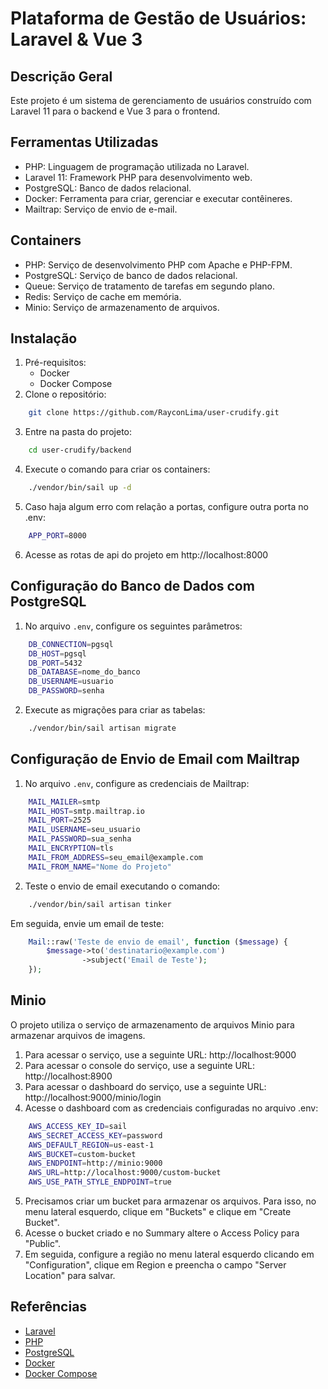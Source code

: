 # Plataforma de Gestão de Usuários: Laravel & Vue 3

## Descrição Geral
Este projeto é um sistema de gerenciamento de usuários construído com Laravel 11 para o backend e Vue 3 para o frontend.

## Ferramentas Utilizadas
- PHP: Linguagem de programação utilizada no Laravel.
- Laravel 11: Framework PHP para desenvolvimento web.
- PostgreSQL: Banco de dados relacional.
- Docker: Ferramenta para criar, gerenciar e executar contêineres.
- Mailtrap: Serviço de envio de e-mail.


## Containers
- PHP: Serviço de desenvolvimento PHP com Apache e PHP-FPM.
- PostgreSQL: Serviço de banco de dados relacional.
- Queue: Serviço de tratamento de tarefas em segundo plano.
- Redis: Serviço de cache em memória.
- Minio: Serviço de armazenamento de arquivos.

## Instalação
1. Pré-requisitos:
    - Docker
    - Docker Compose
2. Clone o repositório:
```bash
    git clone https://github.com/RayconLima/user-crudify.git
```

3. Entre na pasta do projeto:
```bash
    cd user-crudify/backend
```

4. Execute o comando para criar os containers:
```bash
    ./vendor/bin/sail up -d
```

5. Caso haja algum erro com relação a portas, configure outra porta no .env:
```bash
    APP_PORT=8000
```

6. Acesse as rotas de api do projeto em http://localhost:8000

## Configuração do Banco de Dados com PostgreSQL
1. No arquivo `.env`, configure os seguintes parâmetros:
```bash
    DB_CONNECTION=pgsql
    DB_HOST=pgsql
    DB_PORT=5432
    DB_DATABASE=nome_do_banco
    DB_USERNAME=usuario
    DB_PASSWORD=senha
```
2. Execute as migrações para criar as tabelas:
```bash
    ./vendor/bin/sail artisan migrate
```

## Configuração de Envio de Email com Mailtrap
1. No arquivo `.env`, configure as credenciais de Mailtrap:
```bash
    MAIL_MAILER=smtp
    MAIL_HOST=smtp.mailtrap.io
    MAIL_PORT=2525
    MAIL_USERNAME=seu_usuario
    MAIL_PASSWORD=sua_senha
    MAIL_ENCRYPTION=tls
    MAIL_FROM_ADDRESS=seu_email@example.com
    MAIL_FROM_NAME="Nome do Projeto"
```
2. Teste o envio de email executando o comando:
```bash
    ./vendor/bin/sail artisan tinker
```
   Em seguida, envie um email de teste:
```php
    Mail::raw('Teste de envio de email', function ($message) {
        $message->to('destinatario@example.com')
                ->subject('Email de Teste');
    });
```

## Minio
O projeto utiliza o serviço de armazenamento de arquivos Minio para armazenar arquivos de imagens. 

1. Para acessar o serviço, use a seguinte URL: http://localhost:9000
2. Para acessar o console do serviço, use a seguinte URL: http://localhost:8900
3. Para acessar o dashboard do serviço, use a seguinte URL: http://localhost:9000/minio/login
4. Acesse o dashboard com as credenciais configuradas no arquivo .env:
```bash
    AWS_ACCESS_KEY_ID=sail
    AWS_SECRET_ACCESS_KEY=password
    AWS_DEFAULT_REGION=us-east-1
    AWS_BUCKET=custom-bucket
    AWS_ENDPOINT=http://minio:9000
    AWS_URL=http://localhost:9000/custom-bucket
    AWS_USE_PATH_STYLE_ENDPOINT=true
```
5. Precisamos criar um bucket para armazenar os arquivos. Para isso, no menu lateral esquerdo, clique em "Buckets" e clique em "Create Bucket".
6. Acesse o bucket criado e no Summary altere o Access Policy para "Public".
7. Em seguida, configure a região no menu lateral esquerdo clicando em "Configuration", clique em Region e preencha o campo "Server Location" para salvar.

## Referências
- [Laravel](https://laravel.com/)
- [PHP](https://www.php.net/)
- [PostgreSQL](https://www.postgresql.org/)
- [Docker](https://www.docker.com/)                                        
- [Docker Compose](https://docs.docker.com/compose/)

